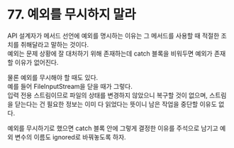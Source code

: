 # 77. 예외를 무시하지 말라

API 설계자가 메서드 선언에 예외를 명시하는 이유는 그 메서드를 사용할 때 적절한 조치를 취해달라고 말하는 것이다.  
예외는 문제 상황에 잘 대처하기 위해 존재하는데 catch 블록을 비워두면 예외가 존재할 이유가 없어진다.

물론 예외를 무시해야 할 때도 있다.  
예를 들어 FileInputStream을 닫을 때가 그렇다.  
입력 전용 스트림이므로 파일의 상태를 변경하지 않았으니 복구할 것이 없으며, 스트림을 닫는다는 건 필요한 정보는 이미 다 읽었다는 뜻이니 남은 작업을 중단할 이유도 없다.

예외를 무시하기로 했으면 catch 블록 안에 그렇게 결정한 이유를 주석으로 남기고 예외 변수의 이름도 ignored로 바꿔놓도록 하자.
